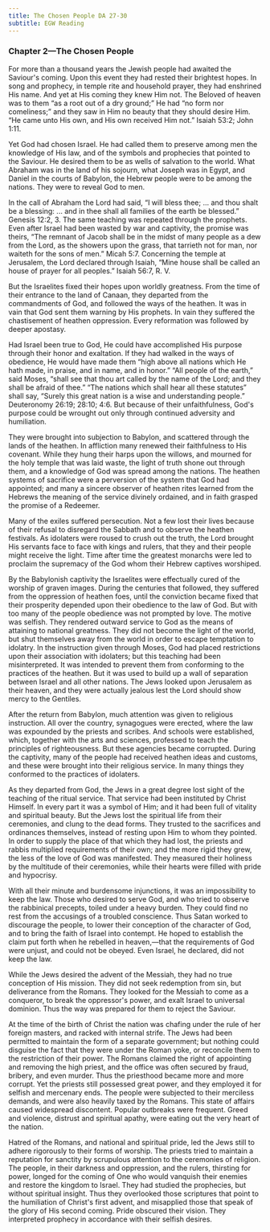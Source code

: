 ```yaml
---
title: The Chosen People DA 27-30
subtitle: EGW Reading
---
```


### Chapter 2—The Chosen People

For more than a thousand years the Jewish people had awaited the Saviour's coming. Upon this event they had rested their brightest hopes. In song and prophecy, in temple rite and household prayer, they had enshrined His name. And yet at His coming they knew Him not. The Beloved of heaven was to them “as a root out of a dry ground;” He had “no form nor comeliness;” and they saw in Him no beauty that they should desire Him. “He came unto His own, and His own received Him not.” Isaiah 53:2; John 1:11.

Yet God had chosen Israel. He had called them to preserve among men the knowledge of His law, and of the symbols and prophecies that pointed to the Saviour. He desired them to be as wells of salvation to the world. What Abraham was in the land of his sojourn, what Joseph was in Egypt, and Daniel in the courts of Babylon, the Hebrew people were to be among the nations. They were to reveal God to men.

In the call of Abraham the Lord had said, “I will bless thee; ... and thou shalt be a blessing: ... and in thee shall all families of the earth be blessed.” Genesis 12:2, 3. The same teaching was repeated through the prophets. Even after Israel had been wasted by war and captivity, the promise was theirs, “The remnant of Jacob shall be in the midst of many people as a dew from the Lord, as the showers upon the grass, that tarrieth not for man, nor waiteth for the sons of men.” Micah 5:7. Concerning the temple at Jerusalem, the Lord declared through Isaiah, “Mine house shall be called an house of prayer for all peoples.” Isaiah 56:7, R. V.

But the Israelites fixed their hopes upon worldly greatness. From the time of their entrance to the land of Canaan, they departed from the commandments of God, and followed the ways of the heathen. It was in vain that God sent them warning by His prophets. In vain they suffered the chastisement of heathen oppression. Every reformation was followed by deeper apostasy.

Had Israel been true to God, He could have accomplished His purpose through their honor and exaltation. If they had walked in the ways of obedience, He would have made them “high above all nations which He hath made, in praise, and in name, and in honor.” “All people of the earth,” said Moses, “shall see that thou art called by the name of the Lord; and they shall be afraid of thee.” “The nations which shall hear all these statutes” shall say, “Surely this great nation is a wise and understanding people.” Deuteronomy 26:19; 28:10; 4:6. But because of their unfaithfulness, God's purpose could be wrought out only through continued adversity and humiliation.

They were brought into subjection to Babylon, and scattered through the lands of the heathen. In affliction many renewed their faithfulness to His covenant. While they hung their harps upon the willows, and mourned for the holy temple that was laid waste, the light of truth shone out through them, and a knowledge of God was spread among the nations. The heathen systems of sacrifice were a perversion of the system that God had appointed; and many a sincere observer of heathen rites learned from the Hebrews the meaning of the service divinely ordained, and in faith grasped the promise of a Redeemer.

Many of the exiles suffered persecution. Not a few lost their lives because of their refusal to disregard the Sabbath and to observe the heathen festivals. As idolaters were roused to crush out the truth, the Lord brought His servants face to face with kings and rulers, that they and their people might receive the light. Time after time the greatest monarchs were led to proclaim the supremacy of the God whom their Hebrew captives worshiped.

By the Babylonish captivity the Israelites were effectually cured of the worship of graven images. During the centuries that followed, they suffered from the oppression of heathen foes, until the conviction became fixed that their prosperity depended upon their obedience to the law of God. But with too many of the people obedience was not prompted by love. The motive was selfish. They rendered outward service to God as the means of attaining to national greatness. They did not become the light of the world, but shut themselves away from the world in order to escape temptation to idolatry. In the instruction given through Moses, God had placed restrictions upon their association with idolaters; but this teaching had been misinterpreted. It was intended to prevent them from conforming to the practices of the heathen. But it was used to build up a wall of separation between Israel and all other nations. The Jews looked upon Jerusalem as their heaven, and they were actually jealous lest the Lord should show mercy to the Gentiles.

After the return from Babylon, much attention was given to religious instruction. All over the country, synagogues were erected, where the law was expounded by the priests and scribes. And schools were established, which, together with the arts and sciences, professed to teach the principles of righteousness. But these agencies became corrupted. During the captivity, many of the people had received heathen ideas and customs, and these were brought into their religious service. In many things they conformed to the practices of idolaters.

As they departed from God, the Jews in a great degree lost sight of the teaching of the ritual service. That service had been instituted by Christ Himself. In every part it was a symbol of Him; and it had been full of vitality and spiritual beauty. But the Jews lost the spiritual life from their ceremonies, and clung to the dead forms. They trusted to the sacrifices and ordinances themselves, instead of resting upon Him to whom they pointed. In order to supply the place of that which they had lost, the priests and rabbis multiplied requirements of their own; and the more rigid they grew, the less of the love of God was manifested. They measured their holiness by the multitude of their ceremonies, while their hearts were filled with pride and hypocrisy.

With all their minute and burdensome injunctions, it was an impossibility to keep the law. Those who desired to serve God, and who tried to observe the rabbinical precepts, toiled under a heavy burden. They could find no rest from the accusings of a troubled conscience. Thus Satan worked to discourage the people, to lower their conception of the character of God, and to bring the faith of Israel into contempt. He hoped to establish the claim put forth when he rebelled in heaven,—that the requirements of God were unjust, and could not be obeyed. Even Israel, he declared, did not keep the law.

While the Jews desired the advent of the Messiah, they had no true conception of His mission. They did not seek redemption from sin, but deliverance from the Romans. They looked for the Messiah to come as a conqueror, to break the oppressor's power, and exalt Israel to universal dominion. Thus the way was prepared for them to reject the Saviour.

At the time of the birth of Christ the nation was chafing under the rule of her foreign masters, and racked with internal strife. The Jews had been permitted to maintain the form of a separate government; but nothing could disguise the fact that they were under the Roman yoke, or reconcile them to the restriction of their power. The Romans claimed the right of appointing and removing the high priest, and the office was often secured by fraud, bribery, and even murder. Thus the priesthood became more and more corrupt. Yet the priests still possessed great power, and they employed it for selfish and mercenary ends. The people were subjected to their merciless demands, and were also heavily taxed by the Romans. This state of affairs caused widespread discontent. Popular outbreaks were frequent. Greed and violence, distrust and spiritual apathy, were eating out the very heart of the nation.

Hatred of the Romans, and national and spiritual pride, led the Jews still to adhere rigorously to their forms of worship. The priests tried to maintain a reputation for sanctity by scrupulous attention to the ceremonies of religion. The people, in their darkness and oppression, and the rulers, thirsting for power, longed for the coming of One who would vanquish their enemies and restore the kingdom to Israel. They had studied the prophecies, but without spiritual insight. Thus they overlooked those scriptures that point to the humiliation of Christ's first advent, and misapplied those that speak of the glory of His second coming. Pride obscured their vision. They interpreted prophecy in accordance with their selfish desires.